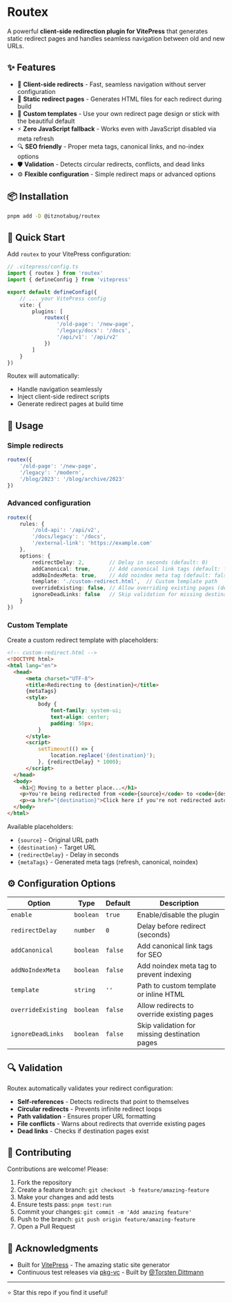 # Routex

A powerful **client-side redirection plugin for VitePress** that generates static redirect pages and handles seamless
navigation between old and new URLs.

## ✨ Features

- 🔄 **Client-side redirects** - Fast, seamless navigation without server configuration
- 📄 **Static redirect pages** - Generates HTML files for each redirect during build
- 🎨 **Custom templates** - Use your own redirect page design or stick with the beautiful default
- ⚡ **Zero JavaScript fallback** - Works even with JavaScript disabled via meta refresh
- 🔍 **SEO friendly** - Proper meta tags, canonical links, and no-index options
- 🛡️ **Validation** - Detects circular redirects, conflicts, and dead links
- ⚙️ **Flexible configuration** - Simple redirect maps or advanced options

## 📦 Installation

```bash
pnpm add -D @itznotabug/routex
```

## 🚀 Quick Start

Add `routex` to your VitePress configuration:

```ts
// .vitepress/config.ts
import { routex } from 'routex'
import { defineConfig } from 'vitepress'

export default defineConfig({
    // ... your VitePress config
    vite: {
        plugins: [
            routex({
                '/old-page': '/new-page',
                '/legacy/docs': '/docs',
                '/api/v1': '/api/v2'
            })
        ]
    }
})
```

Routex will automatically:

- Handle navigation seamlessly
- Inject client-side redirect scripts
- Generate redirect pages at build time

## 📖 Usage

### Simple redirects

```ts
routex({
    '/old-page': '/new-page',
    '/legacy': '/modern',
    '/blog/2023': '/blog/archive/2023'
})
```

### Advanced configuration

```ts
routex({
    rules: {
        '/old-api': '/api/v2',
        '/docs/legacy': '/docs',
        '/external-link': 'https://example.com'
    },
    options: {
        redirectDelay: 2,        // Delay in seconds (default: 0)
        addCanonical: true,      // Add canonical link tags (default: false)
        addNoIndexMeta: true,    // Add noindex meta tag (default: false)
        template: './custom-redirect.html',  // Custom template path
        overrideExisting: false, // Allow overriding existing pages (default: false)
        ignoreDeadLinks: false   // Skip validation for missing destinations (default: false)
    }
})
```

### Custom Template

Create a custom redirect template with placeholders:

```html
<!-- custom-redirect.html -->
<!DOCTYPE html>
<html lang="en">
  <head>
      <meta charset="UTF-8">
      <title>Redirecting to {destination}</title>
      {metaTags}
      <style>
          body {
              font-family: system-ui;
              text-align: center;
              padding: 50px;
          }
      </style>
      <script>
          setTimeout(() => {
              location.replace('{destination}');
          }, {redirectDelay} * 1000);
      </script>
  </head>
  <body>
    <h1>🚀 Moving to a better place...</h1>
    <p>You're being redirected from <code>{source}</code> to <code>{destination}</code></p>
    <p><a href="{destination}">Click here if you're not redirected automatically</a></p>
  </body>
</html>
```

Available placeholders:

- `{source}` - Original URL path
- `{destination}` - Target URL
- `{redirectDelay}` - Delay in seconds
- `{metaTags}` - Generated meta tags (refresh, canonical, noindex)

## ⚙️ Configuration Options

| Option             | Type      | Default | Description                                   |
|--------------------|-----------|---------|-----------------------------------------------|
| `enable`           | `boolean` | `true`  | Enable/disable the plugin                     |
| `redirectDelay`    | `number`  | `0`     | Delay before redirect (seconds)               |
| `addCanonical`     | `boolean` | `false` | Add canonical link tags for SEO               |
| `addNoIndexMeta`   | `boolean` | `false` | Add noindex meta tag to prevent indexing      |
| `template`         | `string`  | `''`    | Path to custom template or inline HTML        |
| `overrideExisting` | `boolean` | `false` | Allow redirects to override existing pages    |
| `ignoreDeadLinks`  | `boolean` | `false` | Skip validation for missing destination pages |

## 🔍 Validation

Routex automatically validates your redirect configuration:

- **Self-references** - Detects redirects that point to themselves
- **Circular redirects** - Prevents infinite redirect loops
- **Path validation** - Ensures proper URL formatting
- **File conflicts** - Warns about redirects that override existing pages
- **Dead links** - Checks if destination pages exist

## 🤝 Contributing

Contributions are welcome! Please:

1. Fork the repository
2. Create a feature branch: `git checkout -b feature/amazing-feature`
3. Make your changes and add tests
4. Ensure tests pass: `pnpm test:run`
5. Commit your changes: `git commit -m 'Add amazing feature'`
6. Push to the branch: `git push origin feature/amazing-feature`
7. Open a Pull Request

## 🙏 Acknowledgments

- Built for [VitePress](https://vitepress.dev/) - The amazing static site generator
- Continuous test releases via [pkg-vc](https://pkg.vc) - Built
  by [@Torsten Dittmann](https://github.com/torstendittmann)

---

⭐ Star this repo if you find it useful!
